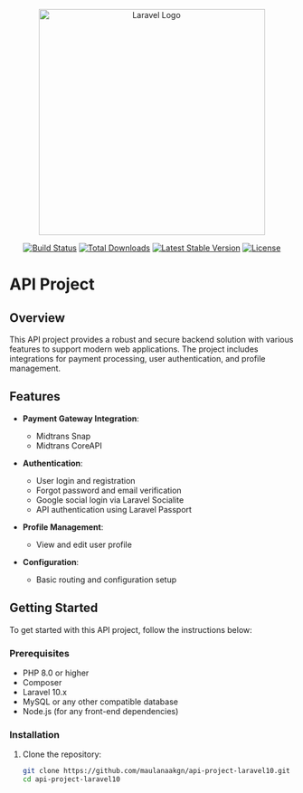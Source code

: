 <p align="center"><a href="https://laravel.com" target="_blank"><img src="https://raw.githubusercontent.com/laravel/art/master/logo-lockup/5%20SVG/2%20CMYK/1%20Full%20Color/laravel-logolockup-cmyk-red.svg" width="400" alt="Laravel Logo"></a></p>

<p align="center">
<a href="https://github.com/laravel/framework/actions"><img src="https://github.com/laravel/framework/workflows/tests/badge.svg" alt="Build Status"></a>
<a href="https://packagist.org/packages/laravel/framework"><img src="https://img.shields.io/packagist/dt/laravel/framework" alt="Total Downloads"></a>
<a href="https://packagist.org/packages/laravel/framework"><img src="https://img.shields.io/packagist/v/laravel/framework" alt="Latest Stable Version"></a>
<a href="https://packagist.org/packages/laravel/framework"><img src="https://img.shields.io/packagist/l/laravel/framework" alt="License"></a>
</p>

# API Project

## Overview

This API project provides a robust and secure backend solution with various features to support modern web applications. The project includes integrations for payment processing, user authentication, and profile management.

## Features

- **Payment Gateway Integration**:
  - Midtrans Snap
  - Midtrans CoreAPI

- **Authentication**:
  - User login and registration
  - Forgot password and email verification
  - Google social login via Laravel Socialite
  - API authentication using Laravel Passport

- **Profile Management**:
  - View and edit user profile

- **Configuration**:
  - Basic routing and configuration setup

## Getting Started

To get started with this API project, follow the instructions below:

### Prerequisites

- PHP 8.0 or higher
- Composer
- Laravel 10.x
- MySQL or any other compatible database
- Node.js (for any front-end dependencies)

### Installation

1. Clone the repository:
   ```bash
   git clone https://github.com/maulanaakgn/api-project-laravel10.git
   cd api-project-laravel10

